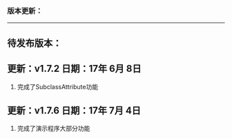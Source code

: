 ### 版本更新：
-----------------
## 待发布版本：

## 更新：v1.7.2        日期：17年 6月 8日
1. 完成了SubclassAttribute功能

## 更新：v1.7.6        日期：17年 7月 4日
1. 完成了演示程序大部分功能